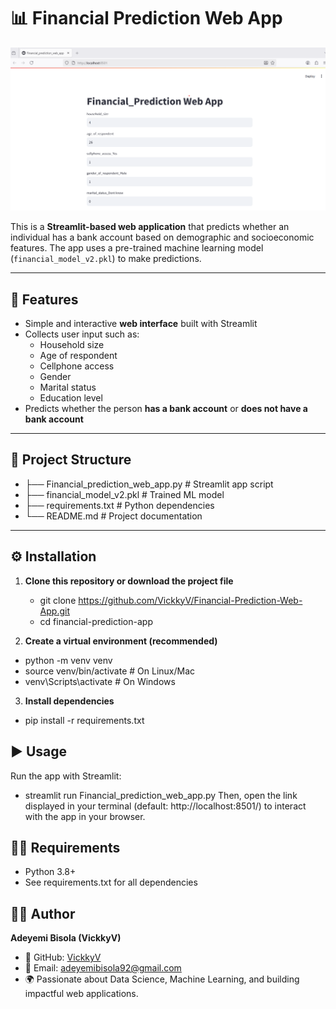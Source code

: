 # 📊 Financial Prediction Web App
![alt text](image.png)

This is a **Streamlit-based web application** that predicts whether an individual has a bank account based on demographic and socioeconomic features. The app uses a pre-trained machine learning model (`financial_model_v2.pkl`) to make predictions.  

---

## 🚀 Features
- Simple and interactive **web interface** built with Streamlit  
- Collects user input such as:  
  - Household size  
  - Age of respondent  
  - Cellphone access  
  - Gender  
  - Marital status  
  - Education level  
- Predicts whether the person **has a bank account** or **does not have a bank account**  

---

## 📂 Project Structure

- ├── Financial_prediction_web_app.py # Streamlit app script
- ├── financial_model_v2.pkl # Trained ML model
- ├── requirements.txt # Python dependencies
- └── README.md # Project documentation
---

## ⚙️ Installation

1. **Clone this repository or download the project file** 


   - git clone https://github.com/VickkyV/Financial-Prediction-Web-App.git
   - cd financial-prediction-app

2. **Create a virtual environment (recommended)**


- python -m venv venv
- source venv/bin/activate   # On Linux/Mac
- venv\Scripts\activate      # On Windows

3. **Install dependencies**

- pip install -r requirements.txt

## ▶️ Usage
Run the app with Streamlit:


- streamlit run Financial_prediction_web_app.py
Then, open the link displayed in your terminal (default: http://localhost:8501/) to interact with the app in your browser.

## 🧑‍💻 Requirements
 - Python 3.8+
 - See requirements.txt for all dependencies

 ## 👨‍💻 Author

**Adeyemi Bisola (VickkyV)**  
- 💼 GitHub: [VickkyV](https://github.com/VickkyV)  
- 📧 Email: adeyemibisola92@gmail.com   
- 🌍 Passionate about Data Science, Machine Learning, and building impactful web applications.  
